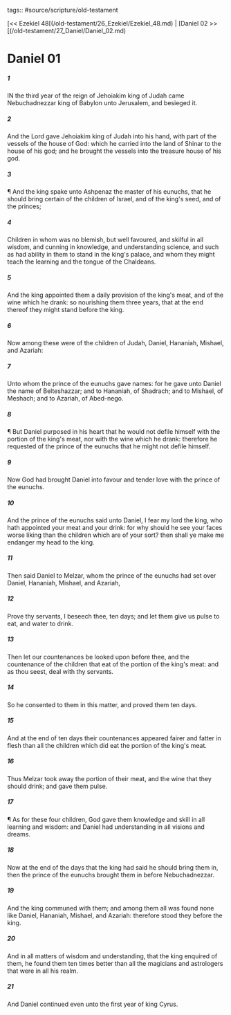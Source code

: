 tags:: #source/scripture/old-testament

[<< Ezekiel 48[(/old-testament/26_Ezekiel/Ezekiel_48.md) | [Daniel 02 >>[(/old-testament/27_Daniel/Daniel_02.md)

# Daniel 01

##### 1

IN the third year of the reign of Jehoiakim king of Judah came Nebuchadnezzar king of Babylon unto Jerusalem, and besieged it.

##### 2

And the Lord gave Jehoiakim king of Judah into his hand, with part of the vessels of the house of God: which he carried into the land of Shinar to the house of his god; and he brought the vessels into the treasure house of his god.

##### 3

¶ And the king spake unto Ashpenaz the master of his eunuchs, that he should bring certain of the children of Israel, and of the king's seed, and of the princes;

##### 4

Children in whom was no blemish, but well favoured, and skilful in all wisdom, and cunning in knowledge, and understanding science, and such as had ability in them to stand in the king's palace, and whom they might teach the learning and the tongue of the Chaldeans.

##### 5

And the king appointed them a daily provision of the king's meat, and of the wine which he drank: so nourishing them three years, that at the end thereof they might stand before the king.

##### 6

Now among these were of the children of Judah, Daniel, Hananiah, Mishael, and Azariah:

##### 7

Unto whom the prince of the eunuchs gave names: for he gave unto Daniel the name of Belteshazzar; and to Hananiah, of Shadrach; and to Mishael, of Meshach; and to Azariah, of Abed-nego.

##### 8

¶ But Daniel purposed in his heart that he would not defile himself with the portion of the king's meat, nor with the wine which he drank: therefore he requested of the prince of the eunuchs that he might not defile himself.

##### 9

Now God had brought Daniel into favour and tender love with the prince of the eunuchs.

##### 10

And the prince of the eunuchs said unto Daniel, I fear my lord the king, who hath appointed your meat and your drink: for why should he see your faces worse liking than the children which are of your sort? then shall ye make me endanger my head to the king.

##### 11

Then said Daniel to Melzar, whom the prince of the eunuchs had set over Daniel, Hananiah, Mishael, and Azariah,

##### 12

Prove thy servants, I beseech thee, ten days; and let them give us pulse to eat, and water to drink.

##### 13

Then let our countenances be looked upon before thee, and the countenance of the children that eat of the portion of the king's meat: and as thou seest, deal with thy servants.

##### 14

So he consented to them in this matter, and proved them ten days.

##### 15

And at the end of ten days their countenances appeared fairer and fatter in flesh than all the children which did eat the portion of the king's meat.

##### 16

Thus Melzar took away the portion of their meat, and the wine that they should drink; and gave them pulse.

##### 17

¶ As for these four children, God gave them knowledge and skill in all learning and wisdom: and Daniel had understanding in all visions and dreams.

##### 18

Now at the end of the days that the king had said he should bring them in, then the prince of the eunuchs brought them in before Nebuchadnezzar.

##### 19

And the king communed with them; and among them all was found none like Daniel, Hananiah, Mishael, and Azariah: therefore stood they before the king.

##### 20

And in all matters of wisdom and understanding, that the king enquired of them, he found them ten times better than all the magicians and astrologers that were in all his realm.

##### 21

And Daniel continued even unto the first year of king Cyrus.
